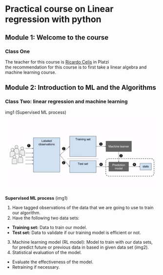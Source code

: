 # Practical course on Linear regression with python


## Module 1: Welcome to the course
### Class One
The teacher for this course is [Ricardo Celis](https://www.linkedin.com/in/ricardo-celis-809aa76b/?originalSubdomain=co) in Platzi  
the recommendation for this course is to first take a linear algebra and machine learning course.

## Module 2: Introduction to ML and the Algorithms
### Class Two: linear regression and machine learning
img1 (Supervised ML process)
![](https://github.com/Segaretsu/Datacademy-platzi/blob/main/assets/images/Superviced_ML_process.png?raw=true)  

**Supervised ML process**  (img1)
1. Have tagged observations of the data that we are going to use to train our algorithm.
2. Have the following two data sets: 
  - **Training set:** Data to train our model. 
  - **Test set:** Data to validate if our training model is efficient or not.
3. Machine learning model (RL model): Model to train with our data sets, for predict future or previous data in based in given data set (img2).
4. Statistical evaluation of the model.
  - Evaluate the effectiveness of the model.
  - Retraining if necessary.



